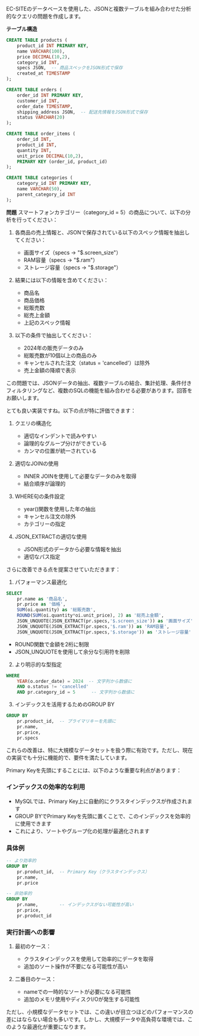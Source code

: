 EC-SITEのデータベースを使用した、JSONと複数テーブルを組み合わせた分析的なクエリの問題を作成します。

**テーブル構造**
```sql
CREATE TABLE products (
    product_id INT PRIMARY KEY,
    name VARCHAR(100),
    price DECIMAL(10,2),
    category_id INT,
    specs JSON,  -- 商品スペックをJSON形式で保存
    created_at TIMESTAMP
);

CREATE TABLE orders (
    order_id INT PRIMARY KEY,
    customer_id INT,
    order_date TIMESTAMP,
    shipping_address JSON,  -- 配送先情報をJSON形式で保存
    status VARCHAR(20)
);

CREATE TABLE order_items (
    order_id INT,
    product_id INT,
    quantity INT,
    unit_price DECIMAL(10,2),
    PRIMARY KEY (order_id, product_id)
);

CREATE TABLE categories (
    category_id INT PRIMARY KEY,
    name VARCHAR(50),
    parent_category_id INT
);
```

**問題**
スマートフォンカテゴリー（category_id = 5）の商品について、以下の分析を行ってください：

1. 各商品の売上情報と、JSONで保存されている以下のスペック情報を抽出してください：
   - 画面サイズ（specs -> "$.screen_size"）
   - RAM容量（specs -> "$.ram"）
   - ストレージ容量（specs -> "$.storage"）

2. 結果には以下の情報を含めてください：
   - 商品名
   - 商品価格
   - 総販売数
   - 総売上金額
   - 上記のスペック情報

3. 以下の条件で抽出してください：
   - 2024年の販売データのみ
   - 総販売数が10個以上の商品のみ
   - キャンセルされた注文（status = 'cancelled'）は除外
   - 売上金額の降順で表示

この問題では、JSONデータの抽出、複数テーブルの結合、集計処理、条件付きフィルタリングなど、複数のSQLの機能を組み合わせる必要があります。回答をお願いします。


とても良い実装ですね。以下の点が特に評価できます：

1. クエリの構造化
   - 適切なインデントで読みやすい
   - 論理的なグループ分けができている
   - カンマの位置が統一されている

2. 適切なJOINの使用
   - INNER JOINを使用して必要なデータのみを取得
   - 結合順序が論理的

3. WHERE句の条件設定
   - year()関数を使用した年の抽出
   - キャンセル注文の除外
   - カテゴリーの指定

4. JSON_EXTRACTの適切な使用
   - JSON形式のデータから必要な情報を抽出
   - 適切なパス指定

さらに改善できる点を提案させていただきます：

1. パフォーマンス最適化
```sql
SELECT
    pr.name as '商品名',
    pr.price as '価格',
    SUM(oi.quantity) as '総販売数',
    ROUND(SUM(oi.quantity*oi.unit_price), 2) as '総売上金額',
    JSON_UNQUOTE(JSON_EXTRACT(pr.specs,'$.screen_size')) as '画面サイズ',
    JSON_UNQUOTE(JSON_EXTRACT(pr.specs,'$.ram')) as 'RAM容量',
    JSON_UNQUOTE(JSON_EXTRACT(pr.specs,'$.storage')) as 'ストレージ容量'
```

- ROUND関数で金額を2桁に制限
- JSON_UNQUOTEを使用して余分な引用符を削除

2. より明示的な型指定
```sql
WHERE
    YEAR(o.order_date) = 2024  -- 文字列から数値に
    AND o.status != 'cancelled'
    AND pr.category_id = 5      -- 文字列から数値に
```

3. インデックスを活用するためのGROUP BY
```sql
GROUP BY
    pr.product_id,  -- プライマリキーを先頭に
    pr.name,
    pr.price,
    pr.specs
```

これらの改善は、特に大規模なデータセットを扱う際に有効です。ただし、現在の実装でも十分に機能的で、要件を満たしています。


Primary Keyを先頭にすることには、以下のような重要な利点があります：

### インデックスの効率的な利用
- MySQLでは、Primary Key上に自動的にクラスタインデックスが作成されます
- GROUP BYでPrimary Keyを先頭に置くことで、このインデックスを効率的に使用できます
- これにより、ソートやグループ化の処理が最適化されます

### 具体例
```sql
-- より効率的
GROUP BY
    pr.product_id,  -- Primary Key（クラスタインデックス）
    pr.name,
    pr.price

-- 非効率的
GROUP BY
    pr.name,        -- インデックスがない可能性が高い
    pr.price,
    pr.product_id
```

### 実行計画への影響
1. 最初のケース：
   - クラスタインデックスを使用して効率的にデータを取得
   - 追加のソート操作が不要になる可能性が高い

2. 二番目のケース：
   - nameでの一時的なソートが必要になる可能性
   - 追加のメモリ使用やディスクI/Oが発生する可能性

ただし、小規模なデータセットでは、この違いが目立つほどのパフォーマンスの差にはならない場合も多いです。しかし、大規模データや高負荷な環境では、このような最適化が重要になります。
